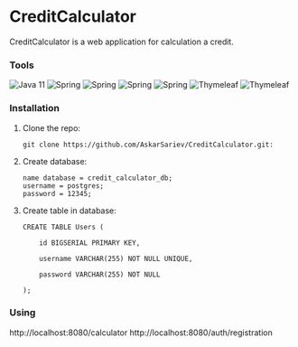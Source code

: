# CreditCalculator

CreditCalculator is a web application for calculation a credit.

### Tools

![Java 11](https://img.shields.io/badge/-Java11-blue?style=for-the-badge)
![Spring](https://img.shields.io/badge/-Spring_Web-success?style=for-the-badge)
![Spring](https://img.shields.io/badge/-Spring_Data_JPA-success?style=for-the-badge)
![Spring](https://img.shields.io/badge/-Spring_Security-success?style=for-the-badge)
![Spring](https://img.shields.io/badge/-PostgreSQL-9cf?style=for-the-badge)
![Thymeleaf](https://img.shields.io/badge/-Thymeleaf-yellow?style=for-the-badge)
![Thymeleaf](https://img.shields.io/badge/-Validation-red?style=for-the-badge)

### Installation

1. Clone the repo:

       git clone https://github.com/AskarSariev/CreditCalculator.git:
      
2. Create database:

       name database = credit_calculator_db;
       username = postgres;
       password = 12345;
      
3. Create table in database:

       CREATE TABLE Users (
       
           id BIGSERIAL PRIMARY KEY,
           
           username VARCHAR(255) NOT NULL UNIQUE,
           
           password VARCHAR(255) NOT NULL
           
       );

### Using

http://localhost:8080/calculator
http://localhost:8080/auth/registration

